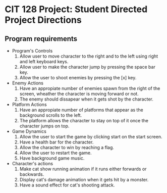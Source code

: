 # CIT 128 Project: Student Directed Project Directions

## Program requirements
  * Program's Controls
    1. Allow user to move character to the right and to the left using right and left keyboard keys.
    2. Allow user to make the character jump by pressing the space bar key.
    3. Allow the user to shoot enemies by pressing the [x] key. 
  * Enemy Actions
    1. Have an appropiate number of enemies spawn from the right of the screen, wheather the character is moving forward or not.
    2. The enemy should dissapear when it gets shot by the character.
  * Platform Actions 
    1. Have an appropiate number of platforms that appear as the background scrolls to the left.
    2. The platform allows the character to stay on top of it once the character jumps on top. 
  * Game Dynamics
    1. Allow the user to start the game by clicking start on the start screen.
    2. Have a health bar for the character.
    3. Allow the character to win by reaching a flag.
    4. Allow the user to restart the game.
    5. Have background game music.
  * Character's actions
    1. Make cat show running animation if it runs either forwards or backwards.
    2. Display cat's damage animation when it gets hit by a monster. 
    3. Have a sound effect for cat's shooting attack.


